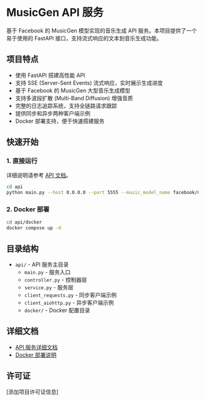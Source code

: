 # MusicGen API 服务

基于 Facebook 的 MusicGen 模型实现的音乐生成 API 服务。本项目提供了一个易于使用的 FastAPI 接口，支持流式响应的文本到音乐生成功能。

## 项目特点

- 使用 FastAPI 搭建高性能 API
- 支持 SSE (Server-Sent Events) 流式响应，实时展示生成进度
- 基于 Facebook 的 MusicGen 大型音乐生成模型
- 支持多波段扩散 (Multi-Band Diffusion) 增强音质
- 完整的日志追踪系统，支持全链路请求跟踪
- 提供同步和异步两种客户端示例
- Docker 部署支持，便于快速搭建服务

## 快速开始

### 1. 直接运行

详细说明请参考 [API 文档](api/README.md)。

```bash
cd api
python main.py --host 0.0.0.0 --port 5555 --music_model_name facebook/musicgen-large
```

### 2. Docker 部署

```bash
cd api/docker
docker compose up -d
```

## 目录结构

- `api/` - API 服务主目录
  - `main.py` - 服务入口
  - `controller.py` - 控制器层
  - `service.py` - 服务层
  - `client_requests.py` - 同步客户端示例
  - `client_aiohttp.py` - 异步客户端示例
  - `docker/` - Docker 配置目录

## 详细文档

- [API 服务详细文档](api/README.md)
- [Docker 部署说明](api/docker/README.md)

## 许可证

[添加项目许可证信息]
